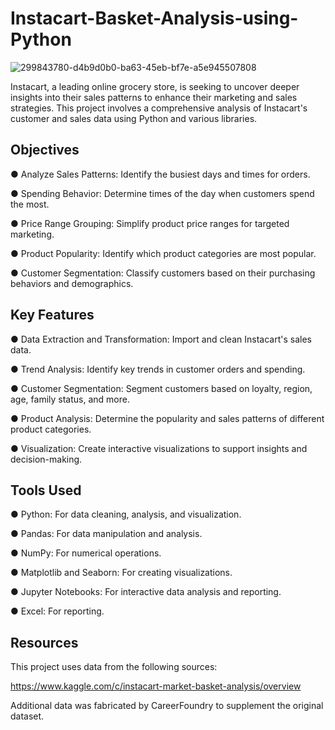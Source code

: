 # Instacart-Basket-Analysis-using-Python
![299843780-d4b9d0b0-ba63-45eb-bf7e-a5e945507808](https://github.com/Lance1234566/Instacart-Basket-Analysis-using-Python/assets/17070828/d5ab7f4f-2cac-48a6-95d9-98e38a992701)

Instacart, a leading online grocery store, is seeking to uncover deeper insights into their sales patterns to enhance their marketing and sales strategies. This project involves a comprehensive analysis of Instacart's customer and sales data using Python and various libraries.

## Objectives
● Analyze Sales Patterns: Identify the busiest days and times for orders.

● Spending Behavior: Determine times of the day when customers spend the most.

● Price Range Grouping: Simplify product price ranges for targeted marketing.

● Product Popularity: Identify which product categories are most popular.

● Customer Segmentation: Classify customers based on their purchasing behaviors and demographics.

## Key Features
● Data Extraction and Transformation: Import and clean Instacart's sales data.

● Trend Analysis: Identify key trends in customer orders and spending.

● Customer Segmentation: Segment customers based on loyalty, region, age, family status, and more.

● Product Analysis: Determine the popularity and sales patterns of different product categories.

● Visualization: Create interactive visualizations to support insights and decision-making.

## Tools Used
● Python: For data cleaning, analysis, and visualization.

● Pandas: For data manipulation and analysis.

● NumPy: For numerical operations.

● Matplotlib and Seaborn: For creating visualizations.

● Jupyter Notebooks: For interactive data analysis and reporting.

● Excel: For reporting.

## Resources
This project uses data from the following sources:

https://www.kaggle.com/c/instacart-market-basket-analysis/overview

Additional data was fabricated by CareerFoundry to supplement the original dataset.
